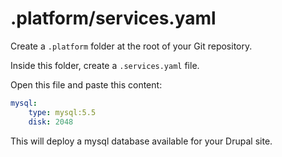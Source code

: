 # .platform/services.yaml

Create a ``.platform`` folder at the root of your Git repository.

Inside this folder, create a ``.services.yaml`` file.

Open this file and paste this content:

```yaml
mysql:
    type: mysql:5.5
    disk: 2048
```

This will deploy a mysql database available for your Drupal site.
